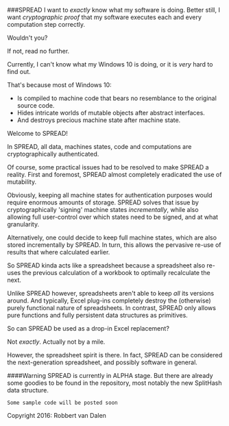 ###SPREAD
I want to *exactly* know what my software is doing. Better still, I want *cryptographic proof* that my software executes each and every computation step correctly.

Wouldn't you?

If not, read no further.

Currently, I can't know what my Windows 10 is doing, or it is *very* hard to find out. 

That's because most of Windows 10:

* Is compiled to machine code that bears no resemblance to the original source code.
* Hides intricate worlds of mutable objects after abstract interfaces.
* And destroys precious machine state after machine state.

Welcome to SPREAD!

In SPREAD, all data, machines states, code and computations are cryptographically authenticated.

Of course, some practical issues had to be resolved to make SPREAD a reality. First and  foremost, SPREAD almost completely eradicated the use of mutability.

Obviously, keeping all machine states for authentication purposes would require enormous amounts of storage. SPREAD solves that issue by cryptographically 'signing' machine states *incrementally*, while also allowing full user-control over which states need to be signed, and at what granularity.

Alternatively, one could decide to keep full machine states, which are also stored incrementally by SPREAD. In turn, this allows the pervasive re-use of results that where calculated earlier.

So SPREAD kinda acts like a spreadsheet because a spreadsheet also re-uses the previous calculation of a workbook to optimally recalculate the next.

Unlike SPREAD however, spreadsheets aren't able to keep *all* its versions around. And typically, Excel plug-ins completely destroy the (otherwise) purely functional nature of spreadsheets. In contrast, SPREAD only allows pure functions and fully persistent data structures as primitives.

So can SPREAD be used as a drop-in Excel replacement?

Not *exactly*. Actually not by a mile.

However, the spreadsheet spirit is there. In fact, SPREAD can be considered the next-generation spreadsheet, and possibly software in general.

####Warning
SPREAD is currently in ALPHA stage. But there are already some goodies to be found in the repository, most notably the new SplitHash data structure.
```
Some sample code will be posted soon
```
Copyright 2016: Robbert van Dalen











